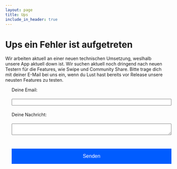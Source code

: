 ```yaml
---
layout: page
title: Ups
include_in_header: true
---
```



# Ups ein Fehler ist aufgetreten
Wir arbeiten aktuell an einer neuen technischen Umsetzung, weslhalb unsere App aktuell down ist. Wir suchen aktuell noch dringend nach neuen Testern für die Features, wie Swipe und Community Share. Bitte trage dich mit deiner E-Mail bei uns ein, wenn du Lust hast bereits vor Release unsere neusten Features zu testen. 
<br>

<form
  action="https://formspree.io/f/mgepyygb"
  method="POST"
>
  <label style="padding:20px;">
    Deine Email:
    <input type="text" style="width:100%; margin:20px" name="_replyto">
  </label>
  <br>
  <label style="padding:20px;">
    Deine Nachricht:
    <textarea style="margin:20px; width:100%" name="message"></textarea>
  </label>
  <button type="submit" style="width:100%; margin:20px;   background-color:#005CFF;
  border: none;
  color: white;
  padding: 15px 32px;
  text-align: center;
  text-decoration: none;
  display: inline-block;
  font-size: 16px;">Senden</button>
  </form>




